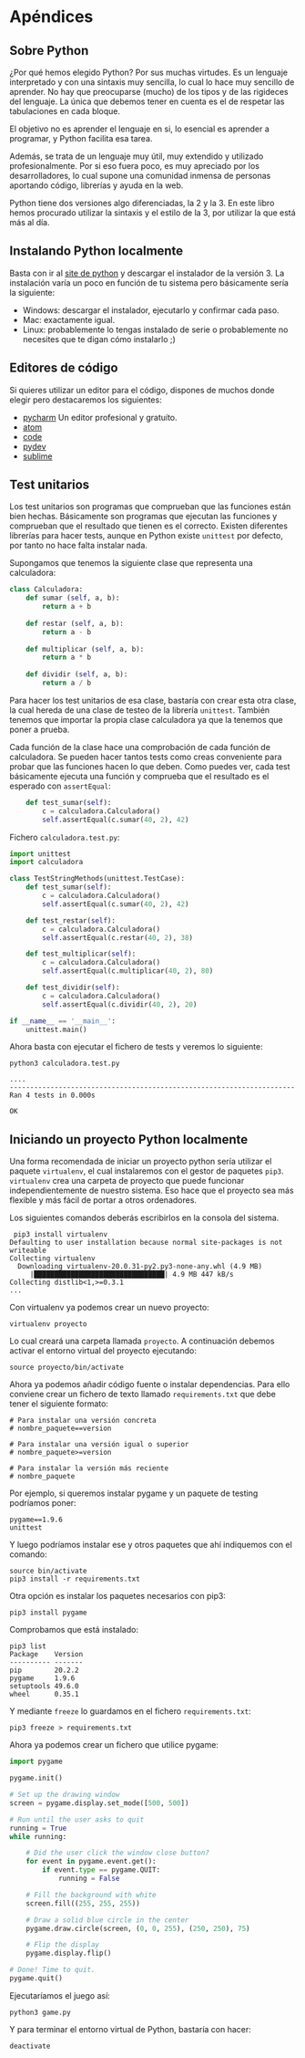# Apéndices

## Sobre Python

¿Por qué hemos elegido Python? Por sus muchas virtudes. Es un lenguaje interpretado y con una sintaxis muy sencilla, lo cual lo hace muy sencillo de aprender. No hay que preocuparse (mucho) de los tipos y de las rigideces del lenguaje. La única que debemos tener en cuenta es el de respetar las tabulaciones en cada bloque.

El objetivo no es aprender el lenguaje en si, lo esencial es aprender a programar, y Python facilita esa tarea.

Además, se trata de un lenguaje muy útil, muy extendido y utilizado profesionalmente. Por si eso fuera poco, es muy apreciado por los desarrolladores, lo cual supone una comunidad inmensa de personas aportando código, librerías y ayuda en la web.

Python tiene dos versiones algo diferenciadas, la 2 y la 3. En este libro hemos procurado utilizar la sintaxis y el estilo de la 3, por utilizar la que está más al día.

## Instalando Python localmente

Basta con ir al [site de python](https://www.python.org) y descargar el instalador de la versión 3. La instalación varía un poco en función de tu sistema pero básicamente sería la siguiente:
- Windows: descargar el instalador, ejecutarlo y confirmar cada paso.
- Mac: exactamente igual.
- Linux: probablemente lo tengas instalado de serie o probablemente no necesites que te digan cómo instalarlo ;)

## Editores de código

Si quieres utilizar un editor para el código, dispones de muchos donde elegir pero destacaremos los siguientes:

- [pycharm](http://www.jetbrains.com/pycharm/) Un editor profesional y gratuíto.
- [atom](https://atom.io/)
- [code](https://vscode.io)
- [pydev](http://pydev.org)
- [sublime](http://www.sublimetext.com)

## Test unitarios
Los test unitarios son programas que comprueban que las funciones están bien hechas. Básicamente son programas que ejecutan las funciones y comprueban que el resultado que tienen es el correcto.
Existen diferentes librerías para hacer tests, aunque en Python existe `unittest` por defecto, por tanto no hace falta instalar nada.

Supongamos que tenemos la siguiente clase que representa una calculadora:

```python
class Calculadora:
    def sumar (self, a, b):
        return a + b
    
    def restar (self, a, b):
        return a - b
    
    def multiplicar (self, a, b):
        return a * b
    
    def dividir (self, a, b):
        return a / b
```

Para hacer los test unitarios de esa clase, bastaría con crear esta otra clase, la cual hereda de una clase de testeo de la librería `unittest`. También tenemos que importar la propia clase calculadora ya que la tenemos que poner a prueba.

Cada función de la clase hace una comprobación de cada función de calculadora. Se pueden hacer tantos tests como creas conveniente para probar que las funciones hacen lo que deben. Como puedes ver, cada test básicamente ejecuta una función y comprueba que el resultado es el esperado con `assertEqual`:

```python
    def test_sumar(self):
        c = calculadora.Calculadora()
        self.assertEqual(c.sumar(40, 2), 42)
```

Fichero `calculadora.test.py`:
```python
import unittest
import calculadora

class TestStringMethods(unittest.TestCase):
    def test_sumar(self):
        c = calculadora.Calculadora()
        self.assertEqual(c.sumar(40, 2), 42)

    def test_restar(self):
        c = calculadora.Calculadora()
        self.assertEqual(c.restar(40, 2), 38)

    def test_multiplicar(self):
        c = calculadora.Calculadora()
        self.assertEqual(c.multiplicar(40, 2), 80)

    def test_dividir(self):
        c = calculadora.Calculadora()
        self.assertEqual(c.dividir(40, 2), 20)

if __name__ == '__main__':
    unittest.main()
```

Ahora basta con ejecutar el fichero de tests y veremos lo siguiente:
```console
python3 calculadora.test.py

....
----------------------------------------------------------------------
Ran 4 tests in 0.000s

OK
```

## Iniciando un proyecto Python localmente

Una forma recomendada de iniciar un proyecto python sería utilizar el paquete `virtualenv`, el cual instalaremos con el gestor de paquetes `pip3`. `virtualenv` crea una carpeta de proyecto que puede funcionar independientemente de nuestro sistema. Eso hace que el proyecto sea más flexible y más fácil de portar a otros ordenadores.

Los siguientes comandos deberás escribirlos en la consola del sistema.

```console
 pip3 install virtualenv
Defaulting to user installation because normal site-packages is not writeable
Collecting virtualenv
  Downloading virtualenv-20.0.31-py2.py3-none-any.whl (4.9 MB)
     |████████████████████████████████| 4.9 MB 447 kB/s 
Collecting distlib<1,>=0.3.1
... 
```

Con virtualenv ya podemos crear un nuevo proyecto:
```console
virtualenv proyecto
```

Lo cual creará una carpeta llamada `proyecto`.
A continuación debemos activar el entorno virtual del proyecto ejecutando:

```console
source proyecto/bin/activate
```

Ahora ya podemos añadir código fuente o instalar dependencias.
Para ello conviene crear un fichero de texto llamado `requirements.txt` que debe tener el siguiente formato:

```console
# Para instalar una versión concreta  
# nombre_paquete==version

# Para instalar una versión igual o superior
# nombre_paquete>=version

# Para instalar la versión más reciente
# nombre_paquete
```

Por ejemplo, si queremos instalar pygame y un paquete de testing podríamos poner:

```console
pygame==1.9.6
unittest
```
Y luego podríamos instalar ese y otros paquetes que ahí indiquemos con el comando:

```console
source bin/activate
pip3 install -r requirements.txt 
```

Otra opción es instalar los paquetes necesarios con pip3:
```console
pip3 install pygame
```

Comprobamos que está instalado:
```console
pip3 list
Package    Version
---------- -------
pip        20.2.2
pygame     1.9.6
setuptools 49.6.0
wheel      0.35.1
```
Y mediante `freeze` lo guardamos en el fichero `requirements.txt`:

```console
pip3 freeze > requirements.txt
```

Ahora ya podemos crear un fichero que utilice pygame:
```python
import pygame

pygame.init()

# Set up the drawing window
screen = pygame.display.set_mode([500, 500])

# Run until the user asks to quit
running = True
while running:

    # Did the user click the window close button?
    for event in pygame.event.get():
        if event.type == pygame.QUIT:
            running = False

    # Fill the background with white
    screen.fill((255, 255, 255))

    # Draw a solid blue circle in the center
    pygame.draw.circle(screen, (0, 0, 255), (250, 250), 75)

    # Flip the display
    pygame.display.flip()

# Done! Time to quit.
pygame.quit()
```

Ejecutaríamos el juego así:
```console
python3 game.py
```

Y para terminar el entorno virtual de Python, bastaría con hacer:
```
deactivate
```